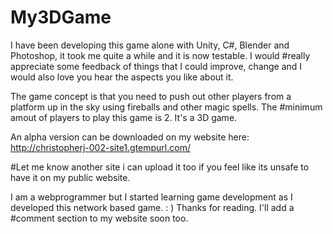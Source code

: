 # My3DGame
 
I have been developing this game alone with Unity, C#, Blender and Photoshop, it took me quite a while and it is now testable. I would #really appreciate some feedback of things that I could improve, change and I would also love you hear the aspects you like about it.

The game concept is that you need to push out other players from a platform up in the sky using fireballs and other magic spells. The #minimum amout of players to play this game is 2. It's a 3D game.

An alpha version can be downloaded on my website here: http://christopherj-002-site1.gtempurl.com/

#Let me know another site i can upload it too if you feel like its unsafe to have it on my public website.

I am a webprogrammer but I started learning game development as I developed this network based game. : ) Thanks for reading. I'll add a #comment section to my website soon too.
